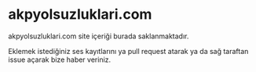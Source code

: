 akpyolsuzluklari.com
====================

akpyolsuzluklari.com site içeriği burada saklanmaktadır.

Eklemek istediğiniz ses kayıtlarını ya pull request atarak ya da sağ taraftan issue açarak bize haber veriniz.

